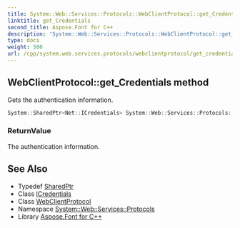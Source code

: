 ```yaml
---
title: System::Web::Services::Protocols::WebClientProtocol::get_Credentials method
linktitle: get_Credentials
second_title: Aspose.Font for C++
description: 'System::Web::Services::Protocols::WebClientProtocol::get_Credentials method. Gets the authentication information in C++.'
type: docs
weight: 500
url: /cpp/system.web.services.protocols/webclientprotocol/get_credentials/
---
```

## WebClientProtocol::get_Credentials method


Gets the authentication information.

```cpp
System::SharedPtr<Net::ICredentials> System::Web::Services::Protocols::WebClientProtocol::get_Credentials()
```


### ReturnValue

The authentication information.

## See Also

* Typedef [SharedPtr](../../../system/sharedptr/)
* Class [ICredentials](../../../system.net/icredentials/)
* Class [WebClientProtocol](../)
* Namespace [System::Web::Services::Protocols](../../)
* Library [Aspose.Font for C++](../../../)
